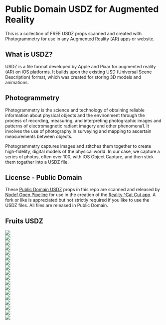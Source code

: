 # Public Domain USDZ for Augmented Reality

This is a collection of FREE USDZ props scanned and created with Photogrammetry for use in any Augmented Reality (AR) apps or website. 

## What is USDZ?

USDZ is a file format developed by Apple and Pixar for augmented reality (AR) on iOS platforms. It builds upon the existing USD (Universal Scene Description) format, which was created for storing 3D models and animations.

## Photogrammetry

Photogrammetry is the science and technology of obtaining reliable information about physical objects and the environment through the process of recording, measuring, and interpreting photographic images and patterns of electromagnetic radiant imagery and other phenomena1. It involves the use of photography in surveying and mapping to ascertain measurements between objects.

Photogrammetry captures images and stitches them together to create high-fidelity, digital models of the physical world. In our case, we capture a series of photos, often over 100,  with iOS Object Capture, and then stick them together into a USDZ file.

## License - Public Domain

These [Public Domain USDZ](https://photorealityar.com/publicdomainusdz.html) props in this repo are scanned and released by [Nodef Open Pipeline](https://github.com/Misfits-Rebels-Outcasts/Nodef) for use in the creation of the [Reality ^Cat Cut app](https://apps.apple.com/us/app/reality-cat-cut-video-editor/id6470134946). A fork or like is appreciated but not strictly required if you like to use the USDZ files. All files are released in Public Domain.

## Fruits USDZ

<div>
<a rel="ar" href="usdz/apple_1.usdz">
       <img src="usdz/apple_1.jpg">
</a>
</div>

<div>
<a rel="ar" href="usdz/apple_2.usdz">
       <img src="usdz/apple_2.jpg">
</a>
</div>

<div>
<a rel="ar" href="usdz/avocado_1.usdz">
          <img src="usdz/avocado_1.jpg">
</a>
</div>

<div>
<a rel="ar" href="usdz/avocado_black_1.usdz">
          <img src="usdz/avocado_black_1.jpg">
</a>
</div>

<div>
<a rel="ar" href="usdz/avocado_flat_1.usdz">
          <img src="usdz/avocado_flat_1.jpg">
</a>
</div>

<div>
<a rel="ar" href="usdz/avocado_flat_2.usdz">
          <img src="usdz/avocado_flat_2.jpg">
</a>
</div>

<div>
<a rel="ar" href="usdz/broccoli_1.usdz">
          <img src="usdz/broccoli_1.jpg">
</a>
</div>

<div>
<a rel="ar" href="usdz/cauliflower_1.usdz">
          <img src="usdz/cauliflower_1.jpg">
</a>
</div>

<div>
<a rel="ar" href="usdz/onion_1.usdz">
          <img src="usdz/onion_1.jpg">
</a>
</div>

<div>
<a rel="ar" href="usdz/orange_1.usdz">
          <img src="usdz/orange_1.jpg">
</a>
</div>

 <div>
<a rel="ar" href="usdz/papaya_1.usdz">
          <img src="usdz/papaya_1.jpg">
</a>
</div>

<div>
<a rel="ar" href="usdz/papaya_2.usdz">
          <img src="usdz/papaya_2.jpg">
 </a>
</div>

<div>
<a rel="ar" href="usdz/papaya_flat_1.usdz">
          <img src="usdz/papaya_flat_1.jpg">
</a>
</div>

<div>
<a rel="ar" href="usdz/papaya_flat_2.usdz">
          <img src="usdz/papaya_flat_2.jpg">
</a>
</div>

<div>
<a rel="ar" href="usdz/pear_1.usdz">
          <img src="usdz/pear_1.jpg">
</a>
</div>

<div>
<a rel="ar" href="usdz/pear_2.usdz">
          <img src="usdz/pear_2.jpg">
</a>
</div>

<div>
<a rel="ar" href="usdz/sweetpotato_1.usdz">
          <img src="usdz/sweetpotato_1.jpg">
</a>
</div>

<div>
<a rel="ar" href="usdz/sweetpotato_2.usdz">
          <img src="usdz/sweetpotato_2.jpg">
</a>
</div>





